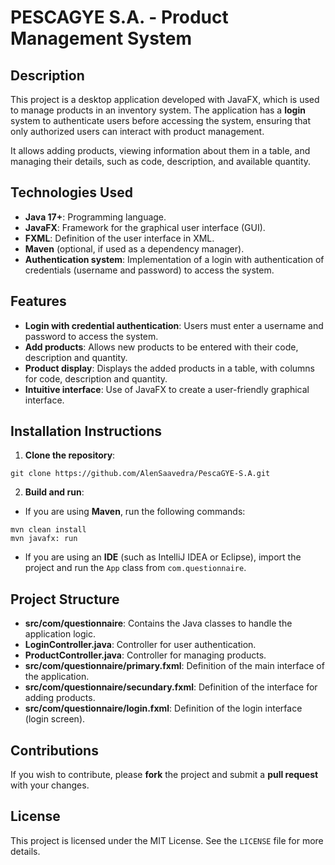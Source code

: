 # PESCAGYE S.A. - Product Management System

## Description

This project is a desktop application developed with JavaFX, which is used to manage products in an inventory system. The application has a **login** system to authenticate users before accessing the system, ensuring that only authorized users can interact with product management.

It allows adding products, viewing information about them in a table, and managing their details, such as code, description, and available quantity.

## Technologies Used

- **Java 17+**: Programming language.
- **JavaFX**: Framework for the graphical user interface (GUI).
- **FXML**: Definition of the user interface in XML.
- **Maven** (optional, if used as a dependency manager).
- **Authentication system**: Implementation of a login with authentication of credentials (username and password) to access the system.

## Features

- **Login with credential authentication**: Users must enter a username and password to access the system.
- **Add products**: Allows new products to be entered with their code, description and quantity.
- **Product display**: Displays the added products in a table, with columns for code, description and quantity.
- **Intuitive interface**: Use of JavaFX to create a user-friendly graphical interface.

## Installation Instructions

1. **Clone the repository**:

```tap
git clone https://github.com/AlenSaavedra/PescaGYE-S.A.git
```

2. **Build and run**:
- If you are using **Maven**, run the following commands:

```tap
mvn clean install
mvn javafx: run
```

- If you are using an **IDE** (such as IntelliJ IDEA or Eclipse), import the project and run the `App` class from `com.questionnaire`.

## Project Structure

- **src/com/questionnaire**: Contains the Java classes to handle the application logic.
- **LoginController.java**: Controller for user authentication.
- **ProductController.java**: Controller for managing products.
- **src/com/questionnaire/primary.fxml**: Definition of the main interface of the application.
- **src/com/questionnaire/secundary.fxml**: Definition of the interface for adding products.
- **src/com/questionnaire/login.fxml**: Definition of the login interface (login screen).

## Contributions

If you wish to contribute, please **fork** the project and submit a **pull request** with your changes.

## License

This project is licensed under the MIT License. See the `LICENSE` file for more details.

